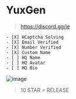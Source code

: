 # YuxGen

> https://discord.gg/ie



```
- [X] HCaptcha Solving
- [X] Email Verified
- [X] Number Verified
- [X] Custom Name
- [ ] HQ Name
- [ ] HQ Avatar
- [ ] HQ Bio
```

![image](https://user-images.githubusercontent.com/99289712/175354204-c900b836-996f-4634-9b1e-f8098060e0f2.png)


> 10 STAR = RELEASE
